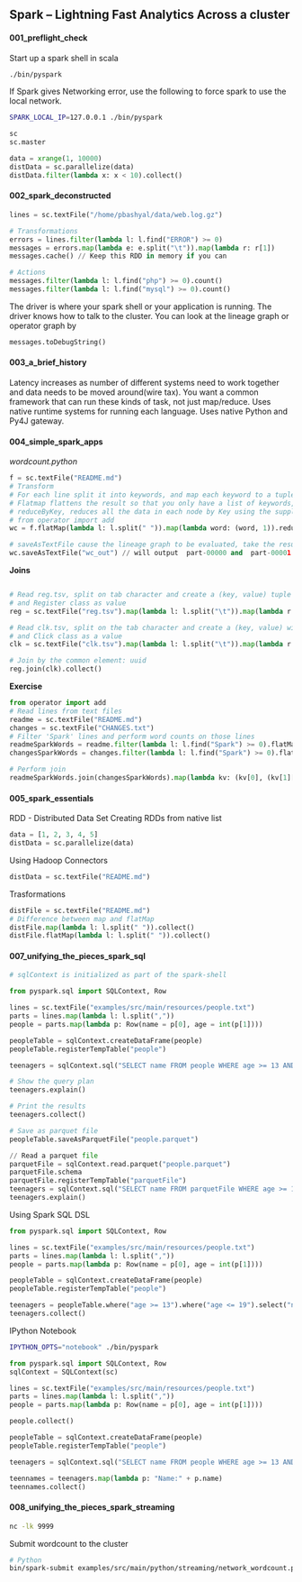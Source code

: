 ## Spark – Lightning Fast Analytics Across a cluster

#### 001_preflight_check

Start up a spark shell in scala

```sh
./bin/pyspark
```
If Spark gives Networking error, use the following to force spark to use the local network.
```sh
SPARK_LOCAL_IP=127.0.0.1 ./bin/pyspark
```
```python
sc
sc.master
```

```python
data = xrange(1, 10000)
distData = sc.parallelize(data)
distData.filter(lambda x: x < 10).collect()
```

#### 002_spark_deconstructed

```python
lines = sc.textFile("/home/pbashyal/data/web.log.gz")

# Transformations
errors = lines.filter(lambda l: l.find("ERROR") >= 0)
messages = errors.map(lambda e: e.split("\t")).map(lambda r: r[1])
messages.cache() // Keep this RDD in memory if you can

# Actions
messages.filter(lambda l: l.find("php") >= 0).count()
messages.filter(lambda l: l.find("mysql") >= 0).count()
```
The driver is where your spark shell or your application is running. The driver knows how to talk to the cluster.
You can look at the lineage graph or operator graph by

```python
messages.toDebugString()
```

#### 003_a_brief_history

Latency increases as number of different systems need to work together and data needs to be moved around(wire tax). You want a common framework that can run these kinds of task, not just map/reduce.
Uses native runtime systems for running each language. Uses native Python and Py4J gateway.

#### 004_simple_spark_apps

*wordcount.python*
```python
f = sc.textFile("README.md")
# Transform 
# For each line split it into keywords, and map each keyword to a tuple with word with count 1
# Flatmap flattens the result so that you only have a list of keywords, rather than lists of lists
# reduceByKey, reduces all the data in each node by Key using the supplied lambda/function
# from operator import add
wc = f.flatMap(lambda l: l.split(" ")).map(lambda word: (word, 1)).reduceByKey(add)

# saveAsTextFile cause the lineage graph to be evaluated, take the results in parallel and save the results as partitioned file
wc.saveAsTextFile("wc_out") // will output  part-00000 and  part-00001 in wc_out directory
```
**Joins**
```python

# Read reg.tsv, split on tab character and create a (key, value) tuple with uuid as key
# and Register class as value
reg = sc.textFile("reg.tsv").map(lambda l: l.split("\t")).map(lambda r: (r[1], (r[0], int(r[2]))))

# Read clk.tsv, split on the tab character and create a (key, value) with uuid as key
# and Click class as a value
clk = sc.textFile("clk.tsv").map(lambda l: l.split("\t")).map(lambda r: (r[1], (r[0], int(r[2]))))

# Join by the common element: uuid
reg.join(clk).collect()
```

**Exercise**
```python
from operator import add
# Read lines from text files
readme = sc.textFile("README.md")
changes = sc.textFile("CHANGES.txt")
# Filter 'Spark' lines and perform word counts on those lines
readmeSparkWords = readme.filter(lambda l: l.find("Spark") >= 0).flatMap(lambda l: l.split(" ")).map(lambda word: (word, 1)).reduceByKey(add)
changesSparkWords = changes.filter(lambda l: l.find("Spark") >= 0).flatMap(lambda l: l.split(" ")).map(lambda word: (word, 1)).reduceByKey(add)

# Perform join
readmeSparkWords.join(changesSparkWords).map(lambda kv: (kv[0], (kv[1][0] + kv[1][1]))).collect()
```
#### 005_spark_essentials
RDD - Distributed Data Set 
Creating RDDs from native list
```python
data = [1, 2, 3, 4, 5]
distData = sc.parallelize(data)
```
Using Hadoop Connectors

```python
distData = sc.textFile("README.md")
```

Trasformations
```python
distFile = sc.textFile("README.md")
# Difference between map and flatMap
distFile.map(lambda l: l.split(" ")).collect()
distFile.flatMap(lambda l: l.split(" ")).collect()
```
#### 007_unifying_the_pieces_spark_sql
```python
# sqlContext is initialized as part of the spark-shell

from pyspark.sql import SQLContext, Row

lines = sc.textFile("examples/src/main/resources/people.txt")
parts = lines.map(lambda l: l.split(","))
people = parts.map(lambda p: Row(name = p[0], age = int(p[1])))

peopleTable = sqlContext.createDataFrame(people)
peopleTable.registerTempTable("people")

teenagers = sqlContext.sql("SELECT name FROM people WHERE age >= 13 AND age <= 19")

# Show the query plan
teenagers.explain()

# Print the results
teenagers.collect()

# Save as parquet file
peopleTable.saveAsParquetFile("people.parquet")

// Read a parquet file
parquetFile = sqlContext.read.parquet("people.parquet")
parquetFile.schema
parquetFile.registerTempTable("parquetFile")
teenagers = sqlContext.sql("SELECT name FROM parquetFile WHERE age >= 13 AND age <= 19")
teenagers.explain()
```

Using Spark SQL DSL
```python
from pyspark.sql import SQLContext, Row

lines = sc.textFile("examples/src/main/resources/people.txt")
parts = lines.map(lambda l: l.split(","))
people = parts.map(lambda p: Row(name = p[0], age = int(p[1])))

peopleTable = sqlContext.createDataFrame(people)
peopleTable.registerTempTable("people")

teenagers = peopleTable.where("age >= 13").where("age <= 19").select("name")
teenagers.collect()
```

IPython Notebook
```sh
IPYTHON_OPTS="notebook" ./bin/pyspark
```
```python
from pyspark.sql import SQLContext, Row
sqlContext = SQLContext(sc) 

lines = sc.textFile("examples/src/main/resources/people.txt")
parts = lines.map(lambda l: l.split(","))
people = parts.map(lambda p: Row(name = p[0], age = int(p[1])))

people.collect()

peopleTable = sqlContext.createDataFrame(people)
peopleTable.registerTempTable("people")

teenagers = sqlContext.sql("SELECT name FROM people WHERE age >= 13 AND age <= 19")

teennames = teenagers.map(lambda p: "Name:" + p.name)
teennames.collect()
```
#### 008_unifying_the_pieces_spark_streaming
```sh
nc -lk 9999
```
Submit wordcount to the cluster
```sh
# Python
bin/spark-submit examples/src/main/python/streaming/network_wordcount.py localhost 9999
```
